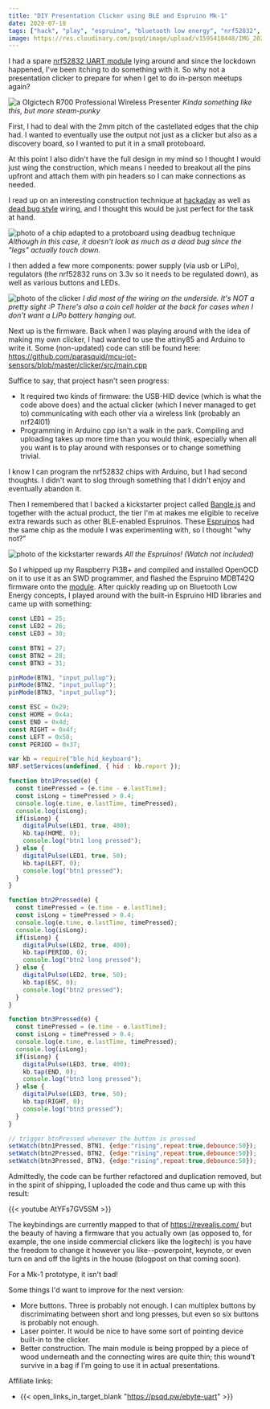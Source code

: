 ```yaml
---
title: "DIY Presentation Clicker using BLE and Espruino Mk-1"
date: 2020-07-18
tags: ["hack", "play", "espruino", "bluetooth low energy", "nrf52832", "diy", "diy clicker"]
image: https://res.cloudinary.com/psqd/image/upload/v1595410448/IMG_20200718_194028.jpg.jpg
---
```

I had a spare [nrf52832 UART module](https://psqd.pw/ebyte-uart) lying around and since the lockdown happened, I've been itching to do something with it. So why not a presentation clicker to prepare for when I get to do in-person meetups again?

<!-- more -->

![a Olgictech R700 Professional Wireless Presenter](https://assets.logitech.com/assets/55457/5/r700-gallery.png)
*Kinda something like this, but more steam-punky*

First, I had to deal with the 2mm pitch of the castellated edges that the chip had. I wanted to eventually use the output not just as a clicker but also as a discovery board, so I wanted to put it in a small protoboard.

At this point I also didn't have the full design in my mind so I thought I would just wing the construction, which means I needed to breakout all the pins upfront and attach them with pin headers so I can make connections as needed.

I read up on an interesting construction technique at [hackaday](https://hackaday.com/2013/06/25/solder-trick-to-make-your-own-surface-mount-breakout-boards/) as well as [dead bug style](https://makezine.com/2012/10/08/a-fine-example-of-dead-bug-style-circuit-wiring/) wiring, and I thought this would be just perfect for the task at hand.

![photo of a chip adapted to a protoboard using deadbug technique](https://res.cloudinary.com/psqd/image/upload/v1595410775/IMG_20200714_004734.jpg.jpg)
*Although in this case, it doesn't look as much as a dead bug since the "legs" actually touch down.*

I then added a few more components: power supply (via usb or LiPo), regulators (the nrf52832 runs on 3.3v so it needs to be regulated down), as well as various buttons and LEDs.

![photo of the clicker](https://res.cloudinary.com/psqd/image/upload/v1595410448/IMG_20200718_194028.jpg.jpg)
*I did most of the wiring on the underside. It's NOT a pretty sight :P There's also a coin cell holder at the back for cases when I don't want a LiPo battery hanging out.*

Next up is the firmware. Back when I was playing around with the idea of making my own clicker, I had wanted to use the attiny85 and Arduino to write it. Some (non-updated) code can still be found here: https://github.com/parasquid/mcu-iot-sensors/blob/master/clicker/src/main.cpp

Suffice to say, that project hasn't seen progress:

* It required two kinds of firmware: the USB-HID device (which is what the code above does) and the actual clicker (which I never managed to get to) communicating with each other via a wireless link (probably an nrf24l01)
* Programming in Arduino cpp isn't a walk in the park. Compiling and uploading takes up more time than you would think, especially when all you want is to play around with responses or to change something trivial.

I know I can program the nrf52832 chips with Arduino, but I had second thoughts. I didn't want to slog through something that I didn't enjoy and eventually abandon it.

Then I remembered that I backed a kickstarter project called [Bangle.js](https://www.kickstarter.com/projects/gfw/banglejs-the-hackable-smart-watch) and together with the actual product, the tier I'm at makes me eligible to receive extra rewards such as other BLE-enabled Espruinos. These [Espruinos](https://www.espruino.com/) had the same chip as the module I was experimenting with, so I thought "why not?"

![photo of the kickstarter rewards](https://res.cloudinary.com/psqd/image/upload/v1595412802/IMG_20200614_220504.jpg.jpg)
*All the Espruinos! (Watch not included)*

So I whipped up my Raspberry Pi3B+ and compiled and installed OpenOCD on it to use it as an SWD programmer, and flashed the Espruino MDBT42Q firmware onto the [module](https://psqd.pw/ebyte-uart). After quickly reading up on Bluetooth Low Energy concepts, I played around with the built-in Espruino HID libraries and came up with something:

``` javascript
const LED1 = 25;
const LED2 = 26;
const LED3 = 30;

const BTN1 = 27;
const BTN2 = 28;
const BTN3 = 31;

pinMode(BTN1, "input_pullup");
pinMode(BTN2, "input_pullup");
pinMode(BTN3, "input_pullup");

const ESC = 0x29;
const HOME = 0x4a;
const END = 0x4d;
const RIGHT = 0x4f;
const LEFT = 0x50;
const PERIOD = 0x37;

var kb = require("ble_hid_keyboard");
NRF.setServices(undefined, { hid : kb.report });

function btn1Pressed(e) {
  const timePressed = (e.time - e.lastTime);
  const isLong = timePressed > 0.4;
  console.log(e.time, e.lastTime, timePressed);
  console.log(isLong);
  if(isLong) {
    digitalPulse(LED1, true, 400);
    kb.tap(HOME, 0);
    console.log("btn1 long pressed");
  } else {
    digitalPulse(LED1, true, 50);
    kb.tap(LEFT, 0);
    console.log("btn1 pressed");
  }
}

function btn2Pressed(e) {
  const timePressed = (e.time - e.lastTime);
  const isLong = timePressed > 0.4;
  console.log(e.time, e.lastTime, timePressed);
  console.log(isLong);
  if(isLong) {
    digitalPulse(LED2, true, 400);
    kb.tap(PERIOD, 0);
    console.log("btn2 long pressed");
  } else {
    digitalPulse(LED2, true, 50);
    kb.tap(ESC, 0);
    console.log("btn2 pressed");
  }
}

function btn3Pressed(e) {
  const timePressed = (e.time - e.lastTime);
  const isLong = timePressed > 0.4;
  console.log(e.time, e.lastTime, timePressed);
  console.log(isLong);
  if(isLong) {
    digitalPulse(LED3, true, 400);
    kb.tap(END, 0);
    console.log("btn3 long pressed");
  } else {
    digitalPulse(LED3, true, 50);
    kb.tap(RIGHT, 0);
    console.log("btn3 pressed");
  }
}

// trigger btnPressed whenever the button is pressed
setWatch(btn1Pressed, BTN1, {edge:"rising",repeat:true,debounce:50});
setWatch(btn2Pressed, BTN2, {edge:"rising",repeat:true,debounce:50});
setWatch(btn3Pressed, BTN3, {edge:"rising",repeat:true,debounce:50});
```

Admittedly, the code can be further refactored and duplication removed, but in the spirit of shipping, I uploaded the code and thus came up with this result:

{{< youtube AtYFs7GV5SM >}}

The keybindings are currently mapped to that of https://revealjs.com/ but the beauty of having a firmware that you actually own (as opposed to, for example, the one inside commercial clickers like the logitech) is you have the freedom to change it however you like--powerpoint, keynote, or even turn on and off the lights in the house (blogpost on that coming soon).

For a Mk-1 prototype, it isn't bad!

Some things I'd want to improve for the next version:

* More buttons. Three is probably not enough. I can multiplex buttons by discrimimating between short and long presses, but even so six buttons is probably not enough.
* Laser pointer. It would be nice to have some sort of pointing device built-in to the clicker.
* Better construction. The main module is being propped by a piece of wood underneath and the connecting wires are quite thin; this wound't survive in a bag if I'm going to use it in actual presentations.

Affiliate links:

* {{< open_links_in_target_blank "https://psqd.pw/ebyte-uart" >}}
